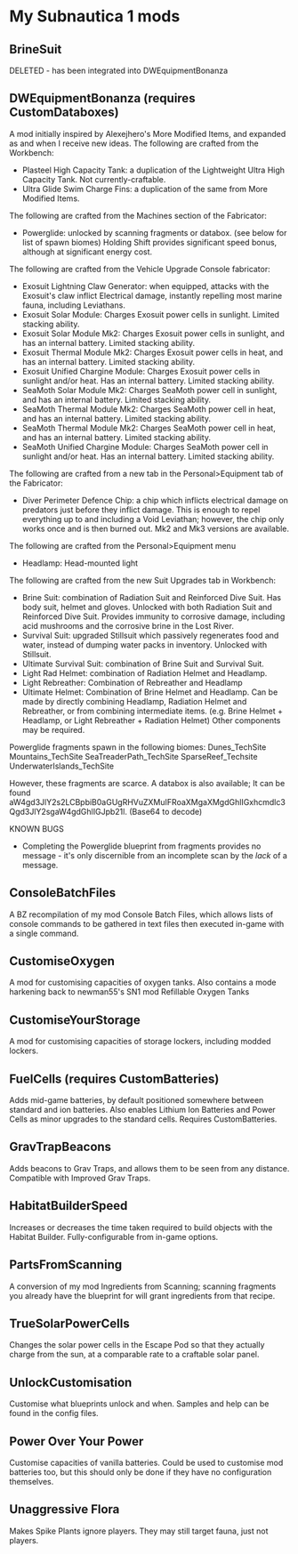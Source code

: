 # My Subnautica 1 mods
## BrineSuit
DELETED - has been integrated into DWEquipmentBonanza
## DWEquipmentBonanza (requires CustomDataboxes)
A mod initially inspired by Alexejhero's More Modified Items, and expanded as and when I receive new ideas.
The following are crafted from the Workbench:
* Plasteel High Capacity Tank: a duplication of the Lightweight Ultra High Capacity Tank. Not currently-craftable.
* Ultra Glide Swim Charge Fins: a duplication of the same from More Modified Items.

The following are crafted from the Machines section of the Fabricator:
* Powerglide: unlocked by scanning fragments or databox. (see below for list of spawn biomes) Holding Shift provides significant speed bonus, although at significant energy cost.

The following are crafted from the Vehicle Upgrade Console fabricator:
* Exosuit Lightning Claw Generator: when equipped, attacks with the Exosuit's claw inflict Electrical damage, instantly repelling most marine fauna, including Leviathans.
* Exosuit Solar Module: Charges Exosuit power cells in sunlight. Limited stacking ability.
* Exosuit Solar Module Mk2: Charges Exosuit power cells in sunlight, and has an internal battery. Limited stacking ability.
* Exosuit Thermal Module Mk2: Charges Exosuit power cells in heat, and has an internal battery. Limited stacking ability.
* Exosuit Unified Chargine Module: Charges Exosuit power cells in sunlight and/or heat. Has an internal battery. Limited stacking ability.
* SeaMoth Solar Module Mk2: Charges SeaMoth power cell in sunlight, and has an internal battery. Limited stacking ability.
* SeaMoth Thermal Module Mk2: Charges SeaMoth power cell in heat, and has an internal battery. Limited stacking ability.
* SeaMoth Thermal Module Mk2: Charges SeaMoth power cell in heat, and has an internal battery. Limited stacking ability.
* SeaMoth Unified Chargine Module: Charges SeaMoth power cell in sunlight and/or heat. Has an internal battery. Limited stacking ability.

The following are crafted from a new tab in the Personal>Equipment tab of the Fabricator:
* Diver Perimeter Defence Chip: a chip which inflicts electrical damage on predators just before they inflict damage. This is enough to repel everything up to and including a Void Leviathan; however, the chip only works once and is then burned out. Mk2 and Mk3 versions are available.

The following are crafted from the Personal>Equipment menu
* Headlamp: Head-mounted light

The following are crafted from the new Suit Upgrades tab in Workbench:
* Brine Suit: combination of Radiation Suit and Reinforced Dive Suit. Has body suit, helmet and gloves. Unlocked with both Radiation Suit and Reinforced Dive Suit. Provides immunity to corrosive damage, including acid mushrooms and the corrosive brine in the Lost River.
* Survival Suit: upgraded Stillsuit which passively regenerates food and water, instead of dumping water packs in inventory. Unlocked with Stillsuit.
* Ultimate Survival Suit: combination of Brine Suit and Survival Suit.
* Light Rad Helmet: combination of Radiation Helmet and Headlamp.
* Light Rebreather: Combination of Rebreather and Headlamp
* Ultimate Helmet: Combination of Brine Helmet and Headlamp. Can be made by directly combining Headlamp, Radiation Helmet and Rebreather, or from combining intermediate items. (e.g. Brine Helmet + Headlamp, or Light Rebreather + Radiation Helmet) Other components may be required.

Powerglide fragments spawn in the following biomes:
	Dunes_TechSite
	Mountains_TechSite
	SeaTreaderPath_TechSite
	SparseReef_Techsite
	UnderwaterIslands_TechSite

However, these fragments are scarce.
A databox is also available; It can be found aW4gd3JlY2s2LCBpbiB0aGUgRHVuZXMuIFRoaXMgaXMgdGhlIGxhcmdlc3Qgd3JlY2sgaW4gdGhlIGJpb21l. (Base64 to decode)

KNOWN BUGS
* Completing the Powerglide blueprint from fragments provides no message - it's only discernible from an incomplete scan by the *lack* of a message.
## ConsoleBatchFiles
A BZ recompilation of my mod Console Batch Files, which allows lists of console commands to be gathered in text files then executed in-game with a single command.
## CustomiseOxygen
A mod for customising capacities of oxygen tanks. Also contains a mode harkening back to newman55's SN1 mod Refillable Oxygen Tanks
## CustomiseYourStorage
A mod for customising capacities of storage lockers, including modded lockers.
## FuelCells (requires CustomBatteries)
Adds mid-game batteries, by default positioned somewhere between standard and ion batteries. Also enables Lithium Ion Batteries and Power Cells as minor upgrades to the standard cells.
	Requires CustomBatteries.
## GravTrapBeacons
Adds beacons to Grav Traps, and allows them to be seen from any distance.
Compatible with Improved Grav Traps.
## HabitatBuilderSpeed
Increases or decreases the time taken required to build objects with the Habitat Builder. Fully-configurable from in-game options.
## PartsFromScanning
A conversion of my mod Ingredients from Scanning; scanning fragments you already have the blueprint for will grant ingredients from that recipe.
## TrueSolarPowerCells
Changes the solar power cells in the Escape Pod so that they actually charge from the sun, at a comparable rate to a craftable solar panel.
## UnlockCustomisation
Customise what blueprints unlock and when. Samples and help can be found in the config files.
## Power Over Your Power
Customise capacities of vanilla batteries. Could be used to customise mod batteries too, but this should only be done if they have no configuration themselves.
## Unaggressive Flora
Makes Spike Plants ignore players. They may still target fauna, just not players.
